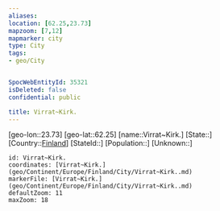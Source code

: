 ```yaml
---
aliases: 
location: [62.25,23.73]
mapzoom: [7,12] 
mapmarker: city 
type: City
tags:
- geo/City


SpocWebEntityId: 35321
isDeleted: false
confidential: public

title: Virrat~Kirk.
---
```

[geo-lon::23.73]
[geo-lat::62.25]
[name::Virrat~Kirk.]
[State::]
[Country::[Finland](geo/Continent/Europe/Finland.md)]
[StateId::]
[Population::]
[Unknown::]


```leaflet
id: Virrat~Kirk.
coordinates: [Virrat~Kirk.](geo/Continent/Europe/Finland/City/Virrat~Kirk..md)
markerFile: [Virrat~Kirk.](geo/Continent/Europe/Finland/City/Virrat~Kirk..md)
defaultZoom: 11 
maxZoom: 18
```


